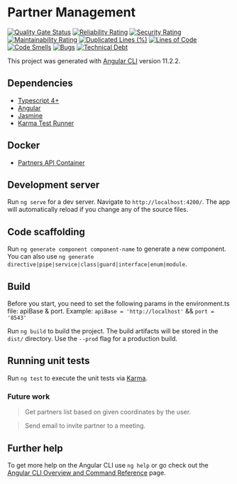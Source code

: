 # Partner Management

[![Quality Gate Status](https://sonarcloud.io/api/project_badges/measure?project=RayMaroun_Partners-Frontend&metric=alert_status)](https://sonarcloud.io/summary/new_code?id=RayMaroun_Partners-Frontend) [![Reliability Rating](https://sonarcloud.io/api/project_badges/measure?project=RayMaroun_Partners-Frontend&metric=reliability_rating)](https://sonarcloud.io/summary/new_code?id=RayMaroun_Partners-Frontend) [![Security Rating](https://sonarcloud.io/api/project_badges/measure?project=RayMaroun_Partners-Frontend&metric=security_rating)](https://sonarcloud.io/summary/new_code?id=RayMaroun_Partners-Frontend) [![Maintainability Rating](https://sonarcloud.io/api/project_badges/measure?project=RayMaroun_Partners-Frontend&metric=sqale_rating)](https://sonarcloud.io/summary/new_code?id=RayMaroun_Partners-Frontend) [![Duplicated Lines (%)](https://sonarcloud.io/api/project_badges/measure?project=RayMaroun_Partners-Frontend&metric=duplicated_lines_density)](https://sonarcloud.io/summary/new_code?id=RayMaroun_Partners-Frontend) [![Lines of Code](https://sonarcloud.io/api/project_badges/measure?project=RayMaroun_Partners-Frontend&metric=ncloc)](https://sonarcloud.io/summary/new_code?id=RayMaroun_Partners-Frontend) [![Code Smells](https://sonarcloud.io/api/project_badges/measure?project=RayMaroun_Partners-Frontend&metric=code_smells)](https://sonarcloud.io/summary/new_code?id=RayMaroun_Partners-Frontend) [![Bugs](https://sonarcloud.io/api/project_badges/measure?project=RayMaroun_Partners-Frontend&metric=bugs)](https://sonarcloud.io/summary/new_code?id=RayMaroun_Partners-Frontend) [![Technical Debt](https://sonarcloud.io/api/project_badges/measure?project=RayMaroun_Partners-Frontend&metric=sqale_index)](https://sonarcloud.io/summary/new_code?id=RayMaroun_Partners-Frontend)

This project was generated with [Angular CLI](https://github.com/angular/angular-cli) version 11.2.2.

## Dependencies

- [Typescript 4+](https://www.typescriptlang.org/)
- [Angular](https://angular.io/)
- [Jasmine](http://jasmine.github.io/)
- [Karma Test Runner](http://karma-runner.github.io/0.8/index.html)

## Docker

- [Partners API Container](https://hub.docker.com/r/raymaroun/partners-frontend)

## Development server

Run `ng serve` for a dev server. Navigate to `http://localhost:4200/`. The app will automatically reload if you change any of the source files.

## Code scaffolding

Run `ng generate component component-name` to generate a new component. You can also use `ng generate directive|pipe|service|class|guard|interface|enum|module`.

## Build

Before you start, you need to set the following params in the environment.ts file: apiBase & port.
Example: `apiBase = 'http://localhost'` && `port = '8543'`

Run `ng build` to build the project. The build artifacts will be stored in the `dist/` directory. Use the `--prod` flag for a production build.

## Running unit tests

Run `ng test` to execute the unit tests via [Karma](https://karma-runner.github.io).

### Future work

> Get partners list based on given coordinates by the user.

> Send email to invite partner to a meeting.

## Further help

To get more help on the Angular CLI use `ng help` or go check out the [Angular CLI Overview and Command Reference](https://angular.io/cli) page.
